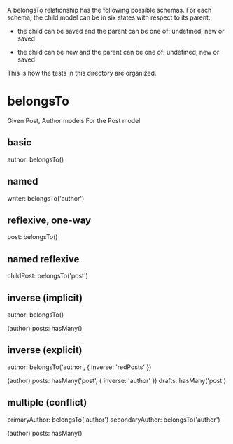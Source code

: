 A belongsTo relationship has the following possible schemas. For each schema, the child model can be in six states with respect to its parent:

 - the child can be saved and the parent can be one of: undefined, new or saved

 - the child can be new and the parent can be one of: undefined, new or saved

This is how the tests in this directory are organized.

# belongsTo
Given Post, Author models
For the Post model

## basic
author: belongsTo()

## named
writer: belongsTo('author')

## reflexive, one-way
post: belongsTo()

## named reflexive
childPost: belongsTo('post')

## inverse (implicit)
author: belongsTo()

(author)
posts: hasMany()

## inverse (explicit)
author: belongsTo('author', { inverse: 'redPosts' })

(author)
posts: hasMany('post', { inverse: 'author' })
drafts: hasMany('post')

## multiple (conflict)
primaryAuthor: belongsTo('author')
secondaryAuthor: belongsTo('author')

(author)
posts: hasMany()
